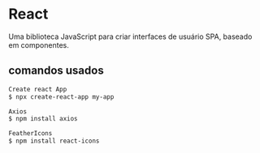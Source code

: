 # React

Uma biblioteca JavaScript para criar interfaces de usuário SPA, baseado em componentes.

## comandos usados

```sh
Create react App
$ npx create-react-app my-app

Axios
$ npm install axios

FeatherIcons
$ npm install react-icons
```
